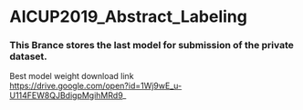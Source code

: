 # AICUP2019_Abstract_Labeling

### This Brance stores the last model for submission of the private dataset.
Best model weight download link <br />
https://drive.google.com/open?id=1Wj9wE_u-U114FEW8QJBdigpMgihMRd9_
